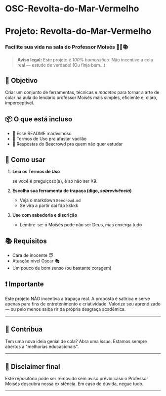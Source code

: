 # OSC-Revolta-do-Mar-Vermelho
# Projeto: **Revolta-do-Mar-Vermelho**

### Facilite sua vida na sala do Professor Moisés 🕵️‍♂️📚

> **Aviso legal:** Este projeto é *100% humorístico*. Não incentive a cola real — estude de verdade! (Ou finja bem...)

## 🎯 Objetivo

Criar um conjunto de ferramentas, técnicas e *macetes* para tornar a arte de colar na aula do lendário professor Moisés mais simples, eficiente e, claro, imperceptível.

## 📦 O que está incluso

* 📄 Esse README maravilhoso
* 🤫 Termos de Uso pra afastar vacilão
* 🧠 Respostas do Beecrowd pra quem não quer estudar


## 🚀 Como usar

1. **Leia os Termos de Uso**

   se você é preguiçoso(a), é só não ser X9.

2. **Escolha sua ferramenta de trapaça (digo, *sobrevivência*)**

   * Veja o markdown `Beecrowd.md`
   * Se vira a partir daí fdp kkkkk

3. **Use com sabedoria e discrição**

   * Lembre-se: o Moisés pode não ser Deus, mas enxerga tudo

## 📚 Requisitos

* Cara de inocente 😇
* Atuação nível Oscar 🎭
* Um pouco de bom senso (ou bastante coragem)

## ❗ Importante

Este projeto NÃO incentiva a trapaça real. A proposta é satírica e serve apenas para fins de entretenimento e criatividade. Valorize seu aprendizado — ou pelo menos saiba rir da própria desgraça acadêmica.

---

## 🤝 Contribua

Tem uma nova ideia genial de cola? Abra uma *issue*. Estamos sempre abertos a "melhorias educacionais".

---

## 🧼 Disclaimer final

Este repositório pode ser removido sem aviso prévio caso o Professor Moisés descubra nossa existência. Em caso de dúvida, negue tudo.

---
